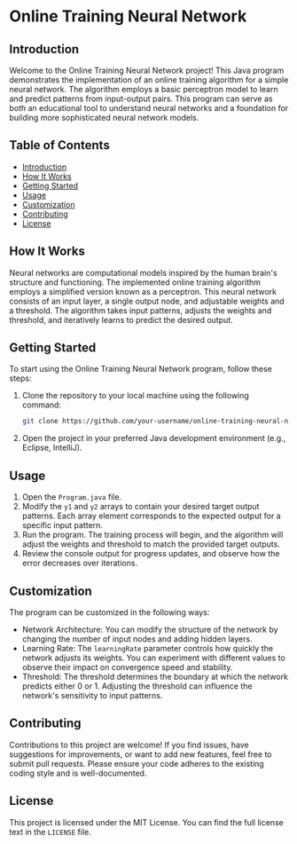 # Online Training Neural Network

## Introduction

Welcome to the Online Training Neural Network project! This Java program demonstrates the implementation of an online training algorithm for a simple neural network. The algorithm employs a basic perceptron model to learn and predict patterns from input-output pairs. This program can serve as both an educational tool to understand neural networks and a foundation for building more sophisticated neural network models.

## Table of Contents

- [Introduction](#introduction)
- [How It Works](#how-it-works)
- [Getting Started](#getting-started)
- [Usage](#usage)
- [Customization](#customization)
- [Contributing](#contributing)
- [License](#license)

## How It Works

Neural networks are computational models inspired by the human brain's structure and functioning. The implemented online training algorithm employs a simplified version known as a perceptron. This neural network consists of an input layer, a single output node, and adjustable weights and a threshold. The algorithm takes input patterns, adjusts the weights and threshold, and iteratively learns to predict the desired output.

## Getting Started

To start using the Online Training Neural Network program, follow these steps:

1. Clone the repository to your local machine using the following command:

   ```bash
   git clone https://github.com/your-username/online-training-neural-network.git
2. Open the project in your preferred Java development environment (e.g., Eclipse, IntelliJ).

## Usage

1. Open the `Program.java` file.
2. Modify the `y1` and `y2` arrays to contain your desired target output patterns. Each array element corresponds to the expected output for a specific input pattern.
3. Run the program. The training process will begin, and the algorithm will adjust the weights and threshold to match the provided target outputs.
4. Review the console output for progress updates, and observe how the error decreases over iterations.

## Customization

The program can be customized in the following ways:

- Network Architecture: You can modify the structure of the network by changing the number of input nodes and adding hidden layers.
- Learning Rate: The `learningRate` parameter controls how quickly the network adjusts its weights. You can experiment with different values to observe their impact on convergence speed and stability.
- Threshold: The threshold determines the boundary at which the network predicts either 0 or 1. Adjusting the threshold can influence the network's sensitivity to input patterns.

## Contributing

Contributions to this project are welcome! If you find issues, have suggestions for improvements, or want to add new features, feel free to submit pull requests. Please ensure your code adheres to the existing coding style and is well-documented.

## License

This project is licensed under the MIT License. You can find the full license text in the `LICENSE` file.
